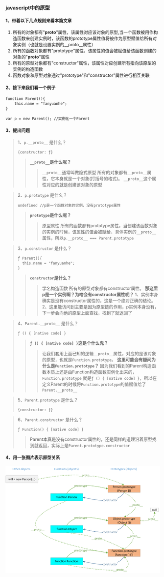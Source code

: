### javascript中的原型
#### 1、带着以下几点规则来看本篇文章

1. 所有的对象都有"__proto__"属性，该属性对应该对象的原型,当一个函数被用作构造函数来创建实例时，该函数的prototype属性值将被作为原型赋值给所有对象实例（也就是设置实例的__proto__属性）
2. 所有的函数对象都有"prototype"属性，该属性的值会被赋值给该函数创建的对象的"__proto__"属性
3. 所有的原型对象都有"constructor"属性，该属性对应创建所有指向该原型的实例的构造函数
4. 函数对象和原型对象通过"prototype"和"constructor"属性进行相互关联

#### 2、接下来我们看一个例子
```
function Parent(){
    this.name = "fanyuanhe";
}

var p = new Parent(); //实例化一个Parent
```
#### 3、提出问题
>1、`p.__proto__` 是什么？
>```
>{constructor: ƒ}
>```
>>**`__proto__`是什么呢？**
>>>`__proto__`通常叫做隐式原型
>>>所有的对象都有`__proto__`属性，它本身就是一个对象(打括号的格式)。
>>>`__proto__`这个属性对应的就是创建该对象的原型

>2、`p.prototype` 是什么？
>```
>undefined //p是一个函数对象的实例，没有prototype属性
>```
>>**`prototype`是什么呢？**
>>>原型属性
所有的函数都有prototype属性，当创建该函数对象的实例的时候，该属性的值会被赋给，具体实例的`__proto__`属性，所以`p.__proto__ === Parent.prototype`

>3、`p.constructor` 是什么？
>```
>ƒ Parent(){
>   this.name = "fanyuanhe";
>}
>```
>>**`constructor`是什么？**
>>>学名构造函数
所有的原型对象都有constructor属性。
**那这里p是一个实例啊？为啥会有constructor属性呢？**
1、实例本身确实是没有constructor属性的，这是一个绝对正确的结论。
2、这里能访问到主要是因为原型链的作用，p实例本身没有，下一步会向他的原型上面查找，找到了就返回了


>4、`Parent.__proto__` 是什么？
>```
>ƒ () { [native code] }
>```
>>**`ƒ () { [native code] }`这是个什么鬼？**
>>>让我们套用上面已知的逻辑`__proto__`属性，对应的是该对象的原型，也就是`Function.prototype`。
**这里可能会有疑问为什么是`Function.prototype`？**
因为我们看到的Parent构造函数本质上还是由Function构造函数实例化出来的，`Function.prototype` 就是`ƒ () { [native code] }`，所以在定义Parent的时候将`Function.prototype`的值赋值给了`Parent.__proto__`

>5、`Parent.prototype` 是什么？
>```
>{constructor: ƒ}
>```

>6、`Parent.constructor` 是什么？
>```
>ƒ Function() { [native code] }
>```
>>Parent本真是没有constructor属性的，还是同样的道理沿着原型找到就返回，实际上是`Parent.prototype.constructor`

#### 4、用一张图片表示原型关系
![avatar](https://github.com/FanYuanhe/Javascript/blob/master/images/593627-20151030202435591-481237570.png)
